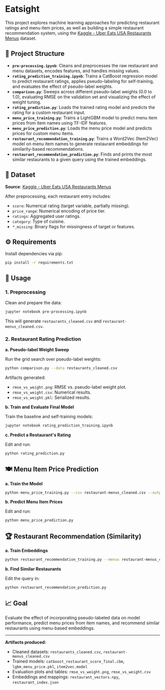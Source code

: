 # Eatsight

This project explores machine learning approaches for predicting restaurant ratings and menu item prices, as well as building a simple restaurant recommendation system, using the [Kaggle - Uber Eats USA Restaurants Menus](https://www.kaggle.com/datasets/ahmedshahriarsakib/uber-eats-usa-restaurants-menus) dataset.

## 🧠 Project Structure

- **`pre-processing.ipynb`**: Cleans and preprocesses the raw restaurant and menu datasets, encodes features, and handles missing values.
- **`rating_prediction_training.ipynb`**: Trains a CatBoost regression model to predict restaurant ratings, applies pseudo-labeling for self-training, and evaluates the effect of pseudo-label weights.
- **`comparison.py`**: Sweeps across different pseudo-label weights (0.0 to 1.0), evaluating RMSE on the validation set and visualizing the effect of weight tuning.
- **`rating_prediction.py`**: Loads the trained rating model and predicts the rating for a custom restaurant input.
- **`menu_price_training.py`**: Trains a LightGBM model to predict menu item prices from item names using TF-IDF features.
- **`menu_price_prediction.py`**: Loads the menu price model and predicts prices for custom menu items.
- **`restaurant_recommendation_training.py`**: Trains a Word2Vec (Item2Vec) model on menu item names to generate restaurant embeddings for similarity-based recommendations.
- **`restaurant_recommendation_prediction.py`**: Finds and prints the most similar restaurants to a given query using the trained embeddings.

## 📁 Dataset

**Source**: [Kaggle - Uber Eats USA Restaurants Menus](https://www.kaggle.com/datasets/ahmedshahriarsakib/uber-eats-usa-restaurants-menus)

After preprocessing, each restaurant entry includes:

- `score`: Numerical rating (target variable, partially missing).
- `price_range`: Numerical encoding of price tier.
- `ratings`: Aggregated user ratings.
- `category`: Type of cuisine.
- `*_missing`: Binary flags for missingness of target or features.

## ⚙️ Requirements

Install dependencies via pip:

```bash
pip install -r requirements.txt
```

## 🚀 Usage

### 1. Preprocessing

Clean and prepare the data:

```bash
jupyter notebook pre-processing.ipynb
```

This will generate `restaurants_cleaned.csv` and `restaurant-menus_cleaned.csv`.

### 2. Restaurant Rating Prediction

**a. Pseudo-label Weight Sweep**

Run the grid search over pseudo-label weights:

```bash
python comparison.py --data restaurants_cleaned.csv
```

Artifacts generated:
- `rmse_vs_weight.png`: RMSE vs. pseudo-label weight plot.
- `rmse_vs_weight.csv`: Numerical results.
- `rmse_vs_weight.pkl`: Serialized results.

**b. Train and Evaluate Final Model**

Train the baseline and self-training models:

```bash
jupyter notebook rating_prediction_training.ipynb
```

**c. Predict a Restaurant's Rating**

Edit and run:

```bash
python rating_prediction.py
```

## 🍽️ Menu Item Price Prediction

**a. Train the Model**

```bash
python menu_price_training.py --csv restaurant-menus_cleaned.csv --output lgbm_menu_price.pkl
```

**b. Predict Menu Item Prices**

Edit and run:

```bash
python menu_price_prediction.py
```

## 🏆 Restaurant Recommendation (Similarity)

**a. Train Embeddings**

```bash
python restaurant_recommendation_training.py --menus restaurant-menus_cleaned.csv --restaurants restaurants_cleaned.csv
```

**b. Find Similar Restaurants**

Edit the query in:

```bash
python restaurant_recommendation_prediction.py
```

## 📈 Goal

Evaluate the effect of incorporating pseudo-labeled data on model performance, predict menu prices from item names, and recommend similar restaurants using menu-based embeddings.

---
**Artifacts produced:**  
- Cleaned datasets: `restaurants_cleaned.csv`, `restaurant-menus_cleaned.csv`  
- Trained models: `catboost_restaurant_score_final.cbm`, `lgbm_menu_price.pkl`, `item2vec.model`  
- Evaluation plots and tables: `rmse_vs_weight.png`, `rmse_vs_weight.csv`  
- Embeddings and mappings: `restaurant_vectors.npy`, `restaurant_index.json`
